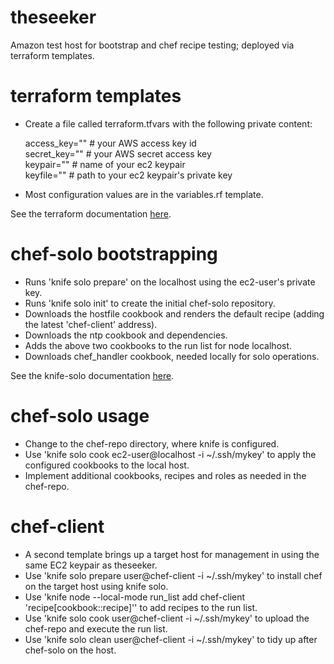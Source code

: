 # theseeker
Amazon test host for bootstrap and chef recipe testing; deployed via terraform templates.

# terraform templates
- Create a file called terraform.tfvars with the following private content:

  access_key="" # your AWS access key id <br />
  secret_key="" # your AWS secret access key <br />
  keypair="" # name of your ec2 keypair <br />
  keyfile="" # path to your ec2 keypair's  private key

- Most configuration values are in the variables.rf template.

See the terraform documentation [here](https://www.terraform.io/docs/).

# chef-solo bootstrapping
- Runs 'knife solo prepare' on the localhost using the ec2-user's private key.
- Runs 'knife solo init' to create the initial chef-solo repository.
- Downloads the hostfile cookbook and renders the default recipe (adding the latest 'chef-client' address).
- Downloads the ntp cookbook and dependencies.
- Adds the above two cookbooks to the run list for node localhost.
- Downloads chef_handler cookbook, needed locally for solo operations.

See the knife-solo documentation [here](http://matschaffer.github.io/knife-solo/).

# chef-solo usage
- Change to the chef-repo directory, where knife is configured.
- Use 'knife solo cook ec2-user@localhost -i ~/.ssh/mykey' to apply the configured cookbooks to the local host.
- Implement additional cookbooks, recipes and roles as needed in the chef-repo.

# chef-client
- A second template brings up a target host for management in using the same EC2 keypair as theseeker.
- Use 'knife solo prepare user@chef-client -i ~/.ssh/mykey' to install chef on the target host using knife solo.
- Use 'knife node --local-mode run_list add chef-client 'recipe[cookbook::recipe]'' to add recipes to the run list.
- Use 'knife solo cook user@chef-client -i ~/.ssh/mykey' to upload the chef-repo and execute the run list.
- Use 'knife solo clean user@chef-client -i ~/.ssh/mykey' to tidy up after chef-solo on the host.
